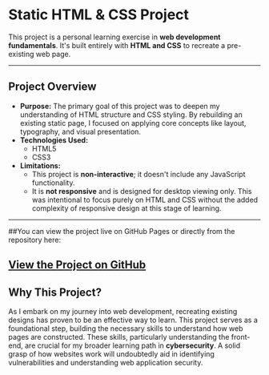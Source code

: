 # Static HTML & CSS Project

This project is a personal learning exercise in **web development fundamentals**. It's built entirely with **HTML and CSS** to recreate a pre-existing web page.

---

## Project Overview

* **Purpose:** The primary goal of this project was to deepen my understanding of HTML structure and CSS styling. By rebuilding an existing static page, I focused on applying core concepts like layout, typography, and visual presentation.
* **Technologies Used:**
    * HTML5
    * CSS3
* **Limitations:**
    * This project is **non-interactive**; it doesn't include any JavaScript functionality.
    * It is **not responsive** and is designed for desktop viewing only. This was intentional to focus purely on HTML and CSS without the added complexity of responsive design at this stage of learning.

---

##You can view the project live on GitHub Pages or directly from the repository here:

[View the Project on GitHub](https://mahmoud-sami0.github.io/Lugx-shop/)
---

## Why This Project?

As I embark on my journey into web development, recreating existing designs has proven to be an effective way to learn. This project serves as a foundational step, building the necessary skills to understand how web pages are constructed. These skills, particularly understanding the front-end, are crucial for my broader learning path in **cybersecurity**. A solid grasp of how websites work will undoubtedly aid in identifying vulnerabilities and understanding web application security.
